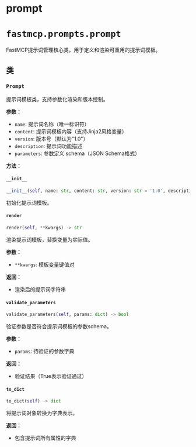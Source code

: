 # prompt

# `fastmcp.prompts.prompt`

FastMCP提示词管理核心类，用于定义和渲染可重用的提示词模板。

## 类

### `Prompt`

提示词模板类，支持参数化渲染和版本控制。

**参数：**
- `name`: 提示词名称（唯一标识符）
- `content`: 提示词模板内容（支持Jinja2风格变量）
- `version`: 版本号（默认为"1.0"）
- `description`: 提示词功能描述
- `parameters`: 参数定义 schema（JSON Schema格式）

**方法：**

#### `__init__`

```python
__init__(self, name: str, content: str, version: str = '1.0', description: str = '', parameters: dict | None = None)
```

初始化提示词模板。

#### `render`

```python
render(self, **kwargs) -> str
```

渲染提示词模板，替换变量为实际值。

**参数：**
- `**kwargs`: 模板变量键值对

**返回：**
- 渲染后的提示词字符串

#### `validate_parameters`

```python
validate_parameters(self, params: dict) -> bool
```

验证参数是否符合提示词模板的参数schema。

**参数：**
- `params`: 待验证的参数字典

**返回：**
- 验证结果（True表示验证通过）

#### `to_dict`

```python
to_dict(self) -> dict
```

将提示词对象转换为字典表示。

**返回：**
- 包含提示词所有属性的字典